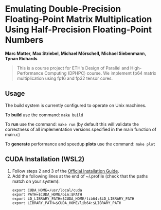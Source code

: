 # Emulating Double-Precision Floating-Point Matrix Multiplication Using Half-Precision Floating-Point Numbers

**Marc Matter, Max Striebel, Michael Mörschell, Michael Siebenmann, Tynan Richards**

> This is a course project for ETH's Design of Parallel and High-Performance Computing (DPHPC) course. We implement fp64 matrix multiplication using fp16 and fp32 tensor cores.

## Usage
The build system is currently configured to operate on Unix machines.

To **build** use the command: `make build`

To **run** use the command: `make run` (by default this will validate the correctness of all implementation versions specified in the main function of main.c)

To **generate** performance and speedup **plots** use the command: `make plot`


## CUDA Installation (WSL2)

1. Follow steps 2 and 3 of the [Official Installation Guide](https://docs.nvidia.com/cuda/wsl-user-guide/index.html). 
2. Add the following lines at the end of ~/.profile (check that the paths match on your system):
   ``` 
   export CUDA_HOME=/usr/local/cuda
   export PATH=$CUDA_HOME/bin:$PATH
   export LD_LIBRARY_PATH=$CUDA_HOME/lib64:$LD_LIBRARY_PATH
   export LIBRARY_PATH=$CUDA_HOME/lib64:$LIBRARY_PATH
   ```